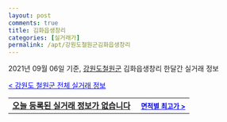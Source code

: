 ```yaml
---
layout: post
comments: true
title: 김화읍생창리
categories: [실거래가]
permalink: /apt/강원도철원군김화읍생창리
---
```


2021년 09월 06일 기준, <a href="/apt/강원도철원군">강원도철원군</a> 김화읍생창리 한달간 실거래 정보

<a style="color: blue;" href="/apt/강원도철원군">< 강원도 철원군 전체 실거래 정보</a>
<!---- start ---->
<table>
  <tr>
    <td colspan="4" style="font-weight: bold;"><a href="/apt/강원도철원군김화읍생창리{name_without_space}">오늘 등록된 실거래 정보가 없습니다</a> &nbsp;&nbsp;&nbsp; <a style="color: blue; font-size: smaller;" href="/apt/강원도철원군김화읍생창리{name_without_space}">면적별 최고가 ></a></td>
  </tr>
    
</table>
<!---- end ---->
    